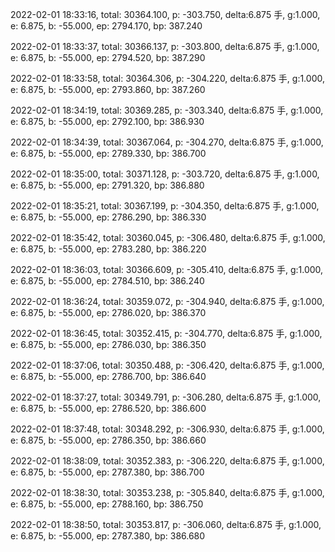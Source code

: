 2022-02-01 18:33:16, total: 30364.100, p: -303.750, delta:6.875 手, g:1.000, e: 6.875, b: -55.000, ep: 2794.170, bp: 387.240

2022-02-01 18:33:37, total: 30366.137, p: -303.800, delta:6.875 手, g:1.000, e: 6.875, b: -55.000, ep: 2794.520, bp: 387.290

2022-02-01 18:33:58, total: 30364.306, p: -304.220, delta:6.875 手, g:1.000, e: 6.875, b: -55.000, ep: 2793.860, bp: 387.260

2022-02-01 18:34:19, total: 30369.285, p: -303.340, delta:6.875 手, g:1.000, e: 6.875, b: -55.000, ep: 2792.100, bp: 386.930

2022-02-01 18:34:39, total: 30367.064, p: -304.270, delta:6.875 手, g:1.000, e: 6.875, b: -55.000, ep: 2789.330, bp: 386.700

2022-02-01 18:35:00, total: 30371.128, p: -303.720, delta:6.875 手, g:1.000, e: 6.875, b: -55.000, ep: 2791.320, bp: 386.880

2022-02-01 18:35:21, total: 30367.199, p: -304.350, delta:6.875 手, g:1.000, e: 6.875, b: -55.000, ep: 2786.290, bp: 386.330

2022-02-01 18:35:42, total: 30360.045, p: -306.480, delta:6.875 手, g:1.000, e: 6.875, b: -55.000, ep: 2783.280, bp: 386.220

2022-02-01 18:36:03, total: 30366.609, p: -305.410, delta:6.875 手, g:1.000, e: 6.875, b: -55.000, ep: 2784.510, bp: 386.240

2022-02-01 18:36:24, total: 30359.072, p: -304.940, delta:6.875 手, g:1.000, e: 6.875, b: -55.000, ep: 2786.020, bp: 386.370

2022-02-01 18:36:45, total: 30352.415, p: -304.770, delta:6.875 手, g:1.000, e: 6.875, b: -55.000, ep: 2786.030, bp: 386.350

2022-02-01 18:37:06, total: 30350.488, p: -306.420, delta:6.875 手, g:1.000, e: 6.875, b: -55.000, ep: 2786.700, bp: 386.640

2022-02-01 18:37:27, total: 30349.791, p: -306.280, delta:6.875 手, g:1.000, e: 6.875, b: -55.000, ep: 2786.520, bp: 386.600

2022-02-01 18:37:48, total: 30348.292, p: -306.930, delta:6.875 手, g:1.000, e: 6.875, b: -55.000, ep: 2786.350, bp: 386.660

2022-02-01 18:38:09, total: 30352.383, p: -306.220, delta:6.875 手, g:1.000, e: 6.875, b: -55.000, ep: 2787.380, bp: 386.700

2022-02-01 18:38:30, total: 30353.238, p: -305.840, delta:6.875 手, g:1.000, e: 6.875, b: -55.000, ep: 2788.160, bp: 386.750

2022-02-01 18:38:50, total: 30353.817, p: -306.060, delta:6.875 手, g:1.000, e: 6.875, b: -55.000, ep: 2787.380, bp: 386.680